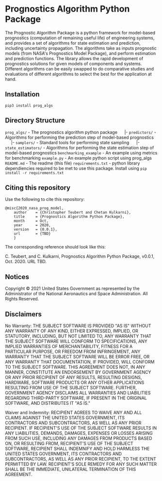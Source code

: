 # Prognostics Algorithm Python Package

The Prognostic Algorithm Package is a python framework for model-based prognostics (computation of remaining useful life) of engineering systems, and provides a set of algorithms for state estimation and prediction, including uncertainty propagation. The algorithms take as inputs prognostic models (from NASA's Prognostics Model Package), and perform estimation and prediction functions. The library allows the rapid development of prognostics solutions for given models of components and systems. Different algorithms can be easily swapped to do comparative studies and evaluations of different algorithms to select the best for the application at hand.

## Installation
`pip3 install prog_algs`

## Directory Structure 

`prog_algs/` - The prognostics algorithm python package
&nbsp;&nbsp;&nbsp;&nbsp;  |- `predictors/` - Algorithms for performing the prediction step of model-based prognostics
&nbsp;&nbsp;&nbsp;&nbsp;  |- `samplers/` - Standard tools for performing state sampling
&nbsp;&nbsp;&nbsp;&nbsp;  |- `state_estimators/` - Algorithms for performing the state estimation step of model-based prognostics
`benchmarking_example` - An example using metrics for benchmarking
`example.py` - An example python script using prog_algs 
`README.md` - The readme (this file)
`requirements.txt` - python library dependiencies required to be met to use this package. Install using `pip install -r requirements.txt`

## Citing this repository
Use the following to cite this repository:

```
@misc{2020_nasa_prog_model,
    author    = {Christopher Teubert and Chetan Kulkarni},
    title     = {Prognostics Algorithm Python Package},
    month     = Oct,
    year      = 2020,
    version   = {0.0.1},
    url       = {TBD}
    }
```

The corresponding reference should look like this:

C. Teubert, and C. Kulkarni, Prognostics Algorithm Python Package, v0.0.1, Oct. 2020. URL TBD.

## Notices

Copyright © 2021 United States Government as represented by the Administrator of the National Aeronautics and Space Administration.  All Rights Reserved.

## Disclaimers

No Warranty: THE SUBJECT SOFTWARE IS PROVIDED "AS IS" WITHOUT ANY WARRANTY OF ANY KIND, EITHER EXPRESSED, IMPLIED, OR STATUTORY, INCLUDING, BUT NOT LIMITED TO, ANY WARRANTY THAT THE SUBJECT SOFTWARE WILL CONFORM TO SPECIFICATIONS, ANY IMPLIED WARRANTIES OF MERCHANTABILITY, FITNESS FOR A PARTICULAR PURPOSE, OR FREEDOM FROM INFRINGEMENT, ANY WARRANTY THAT THE SUBJECT SOFTWARE WILL BE ERROR FREE, OR ANY WARRANTY THAT DOCUMENTATION, IF PROVIDED, WILL CONFORM TO THE SUBJECT SOFTWARE. THIS AGREEMENT DOES NOT, IN ANY MANNER, CONSTITUTE AN ENDORSEMENT BY GOVERNMENT AGENCY OR ANY PRIOR RECIPIENT OF ANY RESULTS, RESULTING DESIGNS, HARDWARE, SOFTWARE PRODUCTS OR ANY OTHER APPLICATIONS RESULTING FROM USE OF THE SUBJECT SOFTWARE.  FURTHER, GOVERNMENT AGENCY DISCLAIMS ALL WARRANTIES AND LIABILITIES REGARDING THIRD-PARTY SOFTWARE, IF PRESENT IN THE ORIGINAL SOFTWARE, AND DISTRIBUTES IT "AS IS."

Waiver and Indemnity:  RECIPIENT AGREES TO WAIVE ANY AND ALL CLAIMS AGAINST THE UNITED STATES GOVERNMENT, ITS CONTRACTORS AND SUBCONTRACTORS, AS WELL AS ANY PRIOR RECIPIENT.  IF RECIPIENT'S USE OF THE SUBJECT SOFTWARE RESULTS IN ANY LIABILITIES, DEMANDS, DAMAGES, EXPENSES OR LOSSES ARISING FROM SUCH USE, INCLUDING ANY DAMAGES FROM PRODUCTS BASED ON, OR RESULTING FROM, RECIPIENT'S USE OF THE SUBJECT SOFTWARE, RECIPIENT SHALL INDEMNIFY AND HOLD HARMLESS THE UNITED STATES GOVERNMENT, ITS CONTRACTORS AND SUBCONTRACTORS, AS WELL AS ANY PRIOR RECIPIENT, TO THE EXTENT PERMITTED BY LAW.  RECIPIENT'S SOLE REMEDY FOR ANY SUCH MATTER SHALL BE THE IMMEDIATE, UNILATERAL TERMINATION OF THIS AGREEMENT.